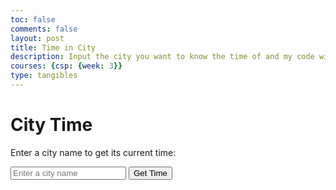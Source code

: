 ```yaml
---
toc: false
comments: false
layout: post
title: Time in City
description: Input the city you want to know the time of and my code will give the time. 
courses: {csp: {week: 3}}
type: tangibles
---
```

<html>
<head>
    <title>City Time</title>
</head>
<body>
    <h1>City Time</h1>
    <p>Enter a city name to get its current time:</p>
    <input type="text" id="cityInput" placeholder="Enter a city name">
    <button onclick="getCityTime()">Get Time</button>
    <p id="timeResult"></p>
    <script>
        function getCityTime() {
            const cityInput = document.getElementById('cityInput').value;
            const date = new Date();
            // Create a new Date object using UTC time to avoid time zone issues
            const utcDate = new Date(date.toUTCString());
            try {
                // Use the toLocaleTimeString function with the timeZone option to get the city's time
                const cityTime = utcDate.toLocaleTimeString([], { timeZone: cityInput, hour: '2-digit', minute: '2-digit', second: '2-digit' });
                document.getElementById('timeResult').textContent = `Current time in ${cityInput}: ${cityTime}`;
            } catch (error) {
                document.getElementById('timeResult').textContent = `Invalid time zone: ${cityInput}`;
            }
        }
    </script>
</body>
</html>
